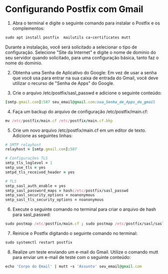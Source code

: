 # Configurando Postfix com Gmail

1. Abra o terminal e digite o seguinte comando para instalar o Postfix e os complementos:
 ```ruby
sudo apt install postfix  mailutils ca-certificates mutt
```

Durante a instalação, você será solicitado a selecionar o tipo de configuração. Selecione "Site da Internet" e digite o nome de domínio do seu servidor quando solicitado, para uma configuração básica, tanto faz o nome do dominio.

2. Obtenha uma Senha de Aplicativo do Google:
Em vez de usar a senha que você usa para entrar na sua caixa de entrada do Gmail, você deve utilizar o recurso de "Senha de Apps" do Google.

3. Crie o arquivo /etc/postfix/sasl_passwd e adicione o seguinte conteúdo:
``` ruby
[smtp.gmail.com]:587 seu_email@gmail.com:sua_Senha_de_Apps_do_gmail
```

4. Faça um backup do arquivo de configuração /etc/postfix/main.cf:
``` ruby
mv /etc/postfix/main.cf /etc/postfix/main.cf.bkp
```

5. Crie um novo arquivo /etc/postfix/main.cf em um editor de texto. Adicione as seguintes linhas:
 ```ruby
# SMTP relayhost
relayhost = [smtp.gmail.com]:587

# Configurações TLS
smtp_tls_loglevel = 1
smtp_use_tls = yes
smtpd_tls_received_header = yes

# TLS
smtp_sasl_auth_enable = yes
smtp_sasl_password_maps = hash:/etc/postfix/sasl_passwd
smtp_sasl_security_options = noanonymous
smtp_sasl_tls_security_options = noanonymous
```  

6. Execute o seguinte comando no terminal para criar o arquivo de hash para sasl_passwd:
``` ruby
sudo postmap /etc/postfix/main.cf ; sudo postmap /etc/postfix/sasl/sasl_passwd 
```

7. Reinicie o Postfix digitando o seguinte comando no terminal:
```ruby
sudo systemctl restart postfix
```
8. Realize um teste enviando um e-mail do Gmail. Utilize o comando mutt para enviar um e-mail de teste com o seguinte conteúdo:
```ruby
echo 'Corpo do Email' | mutt -s 'Assunto' seu_email@gmail.com
```



